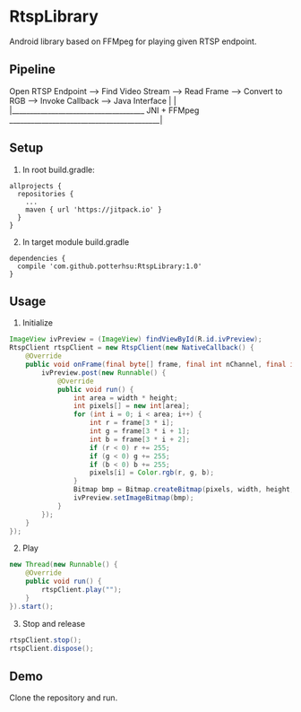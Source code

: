 # RtspLibrary
Android library based on FFMpeg for playing given RTSP endpoint.

## Pipeline
Open RTSP Endpoint --> Find Video Stream --> Read Frame --> Convert to RGB --> Invoke Callback --> Java Interface
|                                                                                             |
|_____________________________________ JNI + FFMpeg __________________________________________|

## Setup
1.  In root build.gradle:
  ```
  allprojects {
    repositories {
      ...
      maven { url 'https://jitpack.io' }
    }
  }
  ````

2.  In target module build.gradle
  ```
  dependencies {
    compile 'com.github.potterhsu:RtspLibrary:1.0'
  }
  ```

## Usage

1. Initialize
  ```java
  ImageView ivPreview = (ImageView) findViewById(R.id.ivPreview);
  RtspClient rtspClient = new RtspClient(new NativeCallback() {
      @Override
      public void onFrame(final byte[] frame, final int nChannel, final int width, final int height) {
          ivPreview.post(new Runnable() {
              @Override
              public void run() {
                  int area = width * height;
                  int pixels[] = new int[area];
                  for (int i = 0; i < area; i++) {
                      int r = frame[3 * i];
                      int g = frame[3 * i + 1];
                      int b = frame[3 * i + 2];
                      if (r < 0) r += 255;
                      if (g < 0) g += 255;
                      if (b < 0) b += 255;
                      pixels[i] = Color.rgb(r, g, b);
                  }
                  Bitmap bmp = Bitmap.createBitmap(pixels, width, height, Bitmap.Config.ARGB_8888);
                  ivPreview.setImageBitmap(bmp);
              }
          });
      }
  });
  ```

2. Play
  ```java
  new Thread(new Runnable() {
      @Override
      public void run() {
          rtspClient.play("");
      }
  }).start();
  ```

3. Stop and release
  ```java
  rtspClient.stop();
  rtspClient.dispose();
  ```

## Demo
Clone the repository and run.
